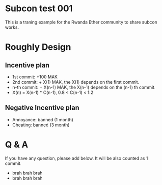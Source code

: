 # Subcon test 001

This is a traning example for the Rwanda Ether community to share subcon works.

# Roughly Design

## Incentive plan

 * 1st commit: +100 MAK
 * 2nd commit: + X(1) MAK, the X(1) depends on the first commit.
 * n-th commit: + X(n-1) MAK, the X(n-1) depends on the (n-1) th commit.
 * X(n) = X(n-1) * C(n-1), 0.8 < C(n-1) < 1.2


## Negative Incentive plan

 * Annoyance: banned (1 month)
 * Cheating: banned (3 month)

# Q & A

If you have any question, please add below. It will be also counted as 1 commit. 

 * brah brah brah
 * brah brah brah

